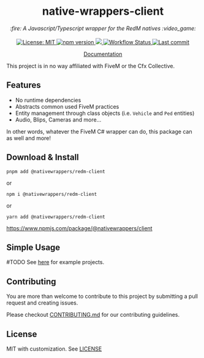 <h1 align="center">native-wrappers-client</h1>

<p align="center">
  <i>:fire: A Javascript/Typescript wrapper for the RedM natives :video_game:</i>
  <br>
  <br>
  <a href="https://github.com/nativewrappers/redm-client/blob/master/LICENSE">
    <img src="https://img.shields.io/badge/License-MIT-blue.svg?style=flat" alt="License: MIT">
  </a>
  <a href="https://www.npmjs.com/package/@nativewrappers/redm-client">
    <img src="https://img.shields.io/npm/v/@nativewrappers/redm-client?style=flat" alt="npm version">
  </a>
  <a href="https://www.npmjs.com/package/@nativewrappers/redm-client">
    <img src="https://img.shields.io/npm/dm/@nativewrappers/redm-client?style=flat">
  </a>
  <a href="https://github.com/nativewrappers/redm-client/actions/workflows/config.yml">
    <img src="https://github.com/nativewrappers/redm-client/actions/workflows/config.yml/badge.svg" alt="Workflow Status">
  </a>
  <a href="https://github.com/nativewrappers/redm-client/commits/master">
    <img src="https://img.shields.io/github/last-commit/nativewrappers/redm-client.svg?style=flat" alt="Last commit">
  </a>
</p>

<p align="center">
  <a href="https://redm.avarian.dev/">Documentation</a>
  <!-- -
  <a href="https://forum.fivem.net/t/fivem-js-v1-3-2-javascript-typescript-wrapper-now-with-menu-class-nativeui/268640">Forum</a> -->
</p>

This project is in no way affiliated with FiveM or the Cfx Collective.

## Features

- No runtime dependencies
- Abstracts common used FiveM practices
- Entity management through class objects (i.e. `Vehicle` and `Ped` entities)
- Audio, Blips, Cameras and more...

In other words, whatever the FiveM C# wrapper can do, this package can as well and more!

## Download & Install

`pnpm add @nativewrappers/redm-client`

or

`npm i @nativewrappers/redm-client`

or

`yarn add @nativewrappers/redm-client` 

https://www.npmjs.com/package/@nativewrappers/client


## Simple Usage

#TODO
See [here](https://github.com/nativewrappers/redm-client/tree/master/examples) for example projects.


## Contributing

You are more than welcome to contribute to this project by submitting a pull request and creating issues.

Please checkout [CONTRIBUTING.md](./CONTRIBUTING.md) for our contributing guidelines.

## License

MIT with customization. See [LICENSE](https://github.com/nativewrappers/redm-client/blob/master/LICENSE)
